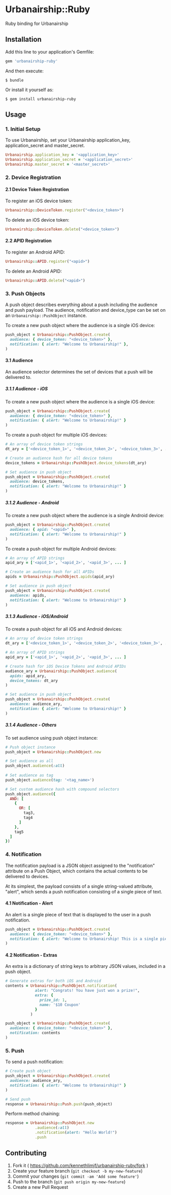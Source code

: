 # Urbanairship::Ruby

Ruby binding for Urbanairship

## Installation

Add this line to your application's Gemfile:

```ruby
gem 'urbanairship-ruby'
```

And then execute:

    $ bundle

Or install it yourself as:

    $ gem install urbanairship-ruby

## Usage

### 1. Initial Setup
To use Urbanairship, set your Urbanairship application_key, application_secret and master_secret.
```ruby
Urbanairship.application_key = '<application_key>'
Urbanairship.application_secret = '<application_secret>'
Urbanairship.master_secret = '<master_secret>'
```

### 2. Device Registration

#### 2.1 Device Token Registration
To register an iOS device token:
```ruby
Urbanairship::DeviceToken.register("<device_token>")
```

To delete an iOS device token:
```ruby
Urbanairship::DeviceToken.delete("<device_token>")
```


#### 2.2 APID Registration
To register an Android APID:
```ruby
Urbanairship::APID.register("<apid>")
```

To delete an Android APID:
```ruby
Urbanairship::APID.delete("<apid>")
```


### 3. Push Objects
A push object describes everything about a push including the audience and push
payload. The audience, notification and device_type can be set on an
`Urbanairship::PushObject` instance.

To create a new push object where the audience is a single iOS device:
```ruby
push_object = Urbanairship::PushObject.create(
  audience: { device_token: "<device_token>" },
  notification: { alert: "Welcome to Urbanairship!" },
)
```

#### 3.1 Audience
An audience selector determines the set of devices that a push will be delivered to.

##### 3.1.1 Audience - iOS
To create a new push object where the audience is a single iOS device:
```ruby
push_object = Urbanairship::PushObject.create(
  audience: { device_token: "<device_token>" },
  notification: { alert: "Welcome to Urbanairship!" }
)
```

To create a push object for multiple iOS devices:
```ruby
# An array of device token strings
dt_ary = ['<device_token_1>', '<device_token_2>', '<device_token_3>', ... ]

# Create an audience hash for all device tokens
device_tokens = Urbanairship::PushObject.device_tokens(dt_ary)

# Set audience in push object
push_object = Urbanairship::PushObject.create(
  audience: device_tokens,
  notification: { alert: "Welcome to Urbanairship!" }
)
```
##### 3.1.2 Audience - Android
To create a new push object where the audience is a single Android device:
```ruby
push_object = Urbanairship::PushObject.create(
  audience: { apid: "<apid>" },
  notification: { alert: "Welcome to Urbanairship!" }
)
```

To create a push object for multiple Android devices:
```ruby
# An array of APID strings
apid_ary = ['<apid_1>', '<apid_2>', '<apid_3>', ... ]

# Create an audience hash for all APIDs
apids = Urbanairship::PushObject.apids(apid_ary)

# Set audience in push object
push_object = Urbanairship::PushObject.create(
  audience: apids,
  notification: { alert: "Welcome to Urbanairship!" }
)
```

##### 3.1.3 Audience - iOS/Android
To create a push object for all iOS and Android devices:
```ruby
# An array of device token strings
dt_ary = ['<device_token_1>', '<device_token_2>', '<device_token_3>', ... ]

# An array of APID strings
apid_ary = ['<apid_1>', '<apid_2>', '<apid_3>', ... ]

# Create hash for iOS Device Tokens and Android APIDs
audience_ary = Urbanairship::PushObject.audience(
  apids: apid_ary,
  device_tokens: dt_ary
)

# Set audience in push object
push_object = Urbanairship::PushObject.create(
  audience: audience_ary,
  notification: { alert: "Welcome to Urbanairship!" }
)
```

##### 3.1.4 Audience - Others

To set audience using push object instance:
```ruby
# Push object instance
push_object = Urbanairship::PushObject.new

# Set audience as all
push_object.audience(:all)
                
# Set audience as tag
push_object.audience(tag: '<tag_name>')

# Set custom audience hash with compound selectors
push_object.audience({ 
  AND: [
    {
      OR: [
        tag3,
        tag4
      ]
    },
    tag5
  ]
})
```

### 4. Notification

The notification payload is a JSON object assigned to the "notification" attribute on a Push Object, which contains the actual contents to be delivered to devices.

At its simplest, the payload consists of a single string-valued attribute, "alert", which sends a push notification consisting of a single piece of text.

#### 4.1 Notification - Alert
An alert is a single piece of text that is displayed to the user in a push notification.
```ruby
push_object = Urbanairship::PushObject.create(
  audience: { device_token: "<device_token>" },
  notification: { alert: "Welcome to Urbanairship! This is a single piece of text." }
)
```

#### 4.2 Notification - Extras
An extra is a dictionary of string keys to arbitrary JSON values, included in a push object.
```ruby
# Generate extras for both iOS and Android
contents = Urbanairship::PushObject.notification(
             alert: "Congrats! You have just won a prize!",
             extra: {
               prize_id: 1,
               name: '$10 Coupon'
             }
           )

push_object = Urbanairship::PushObject.create(
  audience: { device_token: "<device_token>" },
  notification: contents
)
```



### 5. Push
To send a push notification:
```ruby
# Create push object
push_object = Urbanairship::PushObject.create(
  audience: audience_ary,
  notification: { alert: "Welcome to Urbanairship!" }
)

# Send push
response = Urbanairship::Push.push(push_object)
```

Perform method chaining:
```ruby
response = Urbanairship::PushObject.new
             .audience(:all)
             .notification(alert: "Hello World!")
             .push
```

## Contributing

1. Fork it ( https://github.com/kennethlimjf/urbanairship-ruby/fork )
2. Create your feature branch (`git checkout -b my-new-feature`)
3. Commit your changes (`git commit -am 'Add some feature'`)
4. Push to the branch (`git push origin my-new-feature`)
5. Create a new Pull Request
